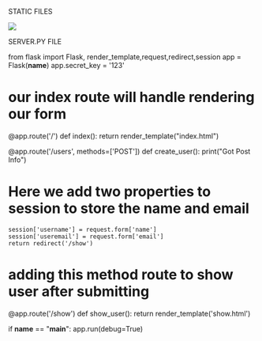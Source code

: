 STATIC FILES

<!-- linking a css style sheet -->
<link rel="stylesheet" type="text/css" href="{{ url_for('static', filename='css/my_style.css') }}">

<!-- linking a javascript file -->
<script type="text/javascript" src="{{ url_for('static', filename='js/my_script.js') }}"></script>

<!-- linking an image -->
<img src="{{ url_for('static', filename='img/my_img.png') }}">


SERVER.PY FILE

from flask import Flask, render_template,request,redirect,session
app = Flask(__name__)
app.secret_key = '123'

# our index route will handle rendering our form

@app.route('/')
def index():
    return render_template("index.html")

@app.route('/users', methods=['POST'])
def create_user():
    print("Got Post Info")

# Here we add two properties to session to store the name and email
    session['username'] = request.form['name']
    session['useremail'] = request.form['email']
    return redirect('/show')
    
# adding this method route to show user after submitting
@app.route('/show')
def show_user():
    return render_template('show.html')

if __name__ == "__main__":
    app.run(debug=True)